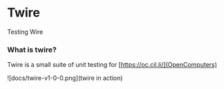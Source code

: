 # Twire
Testing Wire

### What is twire?
Twire is a small suite of unit testing for [https://oc.cil.li/](OpenComputers)

![docs/twire-v1-0-0.png](twire in action)
